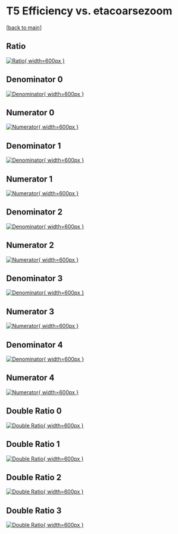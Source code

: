 # T5 Efficiency vs. etacoarsezoom

[[back to main](./)]



## Ratio

[![Ratio](../mtv/var/T5_base_321_-1_eff_etacoarsezoom.png){ width=600px }](../mtv/var/T5_base_321_-1_eff_etacoarsezoom.pdf)

## Denominator 0

[![Denominator](../mtv/den/T5_base_321_-1_eff_etacoarsezoom_den0.png){ width=600px }](../mtv/den/T5_base_321_-1_eff_etacoarsezoom_den0.pdf)

## Numerator 0

[![Numerator](../mtv/num/T5_base_321_-1_eff_etacoarsezoom_num0.png){ width=600px }](../mtv/num/T5_base_321_-1_eff_etacoarsezoom_num0.pdf)

## Denominator 1

[![Denominator](../mtv/den/T5_base_321_-1_eff_etacoarsezoom_den1.png){ width=600px }](../mtv/den/T5_base_321_-1_eff_etacoarsezoom_den1.pdf)

## Numerator 1

[![Numerator](../mtv/num/T5_base_321_-1_eff_etacoarsezoom_num1.png){ width=600px }](../mtv/num/T5_base_321_-1_eff_etacoarsezoom_num1.pdf)

## Denominator 2

[![Denominator](../mtv/den/T5_base_321_-1_eff_etacoarsezoom_den2.png){ width=600px }](../mtv/den/T5_base_321_-1_eff_etacoarsezoom_den2.pdf)

## Numerator 2

[![Numerator](../mtv/num/T5_base_321_-1_eff_etacoarsezoom_num2.png){ width=600px }](../mtv/num/T5_base_321_-1_eff_etacoarsezoom_num2.pdf)

## Denominator 3

[![Denominator](../mtv/den/T5_base_321_-1_eff_etacoarsezoom_den3.png){ width=600px }](../mtv/den/T5_base_321_-1_eff_etacoarsezoom_den3.pdf)

## Numerator 3

[![Numerator](../mtv/num/T5_base_321_-1_eff_etacoarsezoom_num3.png){ width=600px }](../mtv/num/T5_base_321_-1_eff_etacoarsezoom_num3.pdf)

## Denominator 4

[![Denominator](../mtv/den/T5_base_321_-1_eff_etacoarsezoom_den4.png){ width=600px }](../mtv/den/T5_base_321_-1_eff_etacoarsezoom_den4.pdf)

## Numerator 4

[![Numerator](../mtv/num/T5_base_321_-1_eff_etacoarsezoom_num4.png){ width=600px }](../mtv/num/T5_base_321_-1_eff_etacoarsezoom_num4.pdf)

## Double Ratio 0

[![Double Ratio](../mtv/ratio/T5_base_321_-1_eff_etacoarsezoom_ratio0.png){ width=600px }](../mtv/ratio/T5_base_321_-1_eff_etacoarsezoom_ratio0.pdf)

## Double Ratio 1

[![Double Ratio](../mtv/ratio/T5_base_321_-1_eff_etacoarsezoom_ratio1.png){ width=600px }](../mtv/ratio/T5_base_321_-1_eff_etacoarsezoom_ratio1.pdf)

## Double Ratio 2

[![Double Ratio](../mtv/ratio/T5_base_321_-1_eff_etacoarsezoom_ratio2.png){ width=600px }](../mtv/ratio/T5_base_321_-1_eff_etacoarsezoom_ratio2.pdf)

## Double Ratio 3

[![Double Ratio](../mtv/ratio/T5_base_321_-1_eff_etacoarsezoom_ratio3.png){ width=600px }](../mtv/ratio/T5_base_321_-1_eff_etacoarsezoom_ratio3.pdf)

